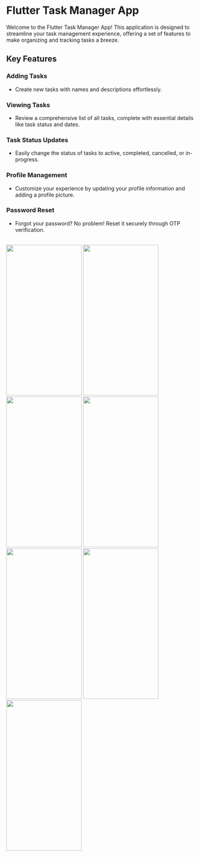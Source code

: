 # Flutter Task Manager App

Welcome to the Flutter Task Manager App! This application is designed to streamline your task management experience, offering a set of features to make organizing and tracking tasks a breeze.

## Key Features

### Adding Tasks
- Create new tasks with names and descriptions effortlessly.

### Viewing Tasks
- Review a comprehensive list of all tasks, complete with essential details like task status and dates.

### Task Status Updates
- Easily change the status of tasks to active, completed, cancelled, or in-progress.

### Profile Management
- Customize your experience by updating your profile information and adding a profile picture.

### Password Reset
- Forgot your password? No problem! Reset it securely through OTP verification.
<br/>

<img src="https://github.com/devruhulamin/task_manager_app_/assets/142089324/9891545f-78de-4d72-8f8a-09ed18155305" width="200" height="400" />
<img src="https://github.com/devruhulamin/task_manager_app_/assets/142089324/32081c60-ab73-4c24-beb6-72539e460a4b" width="200" height="400" />
<img src="https://github.com/devruhulamin/task_manager_app_/assets/142089324/521d9960-9767-417f-858e-f869bf1aa190" width="200" height="400" />
<img src="https://github.com/devruhulamin/task_manager_app_/assets/142089324/6702098a-98c0-4f7f-a9a9-76098acbabe6" width="200" height="400" />
<img src="https://github.com/devruhulamin/task_manager_app_/assets/142089324/473c3196-64d0-4c22-98af-48b75ad2a160" width="200" height="400" />
<img src="https://github.com/devruhulamin/task_manager_app_/assets/142089324/0ecee74c-649e-464d-8ca5-e24063b6a35f" width="200" height="400" />
<img src="https://github.com/devruhulamin/task_manager_app_/assets/142089324/c1f9c10a-d896-4082-9c16-cfdff21bcd88" width="200" height="400" />


